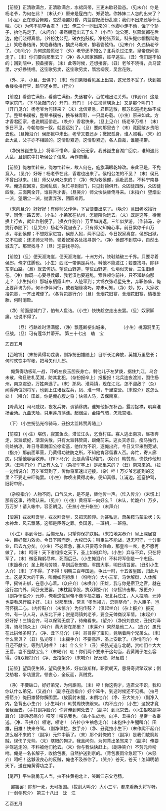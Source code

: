 <!-- { "loadSidebar": true } -->
【前腔】正清歌满台，正清歌满台，水裙风带，三更未歇轻盈态。（见末介）你是杨老爷，为何在此？（末认介）原来是寇白门、郑妥娘。你姊妹二人怎的出来了？（小旦）正在歌台舞殿，忽然酒罢灯昏，内监宫妃纷纷乱跑；我们不出来还等什么哩。（末）为何不见李香君？（丑）俺三个一同出来的；他脚小走不动，僱了个轿子，抬他先走了。（末问介）果然朝廷出去了么？（小旦）沈公宪、张燕筑都在后边，他们晓得真信。（外扮沈公宪，破衣抱鼓板，净扮张燕筑，科头提纱帽鬚髯跑上）笑临春结绮，笑临春结绮，擒虎马嘶来，排着管絃待。（见末介）久违杨老爷了。（末问介）为何这般慌张？（外）老爷还不知么？北兵杀过江来，皇帝夜间偷走了。（末）你们要向那里去？（净）各人回家瞧瞧，趁早逃生。（丑）俺们是不怕的；回到院中，预备接客。（末）此等时候，还想接客。（丑）老爷不晓得，兵马营里，才好挣钱哩。这笙歌另卖，这笙歌另卖，隋宫柳衰，吴宫花败。

　（外、净、小旦、丑俱下）（末）他们亲眼看见圣上出宫，这光景不妥了。快到媚香楼收拾行李，趁早还乡罢。（行介）

【前腔】看逃亡满街，看逃亡满街，失迷君宰，百忙难出江关外。（作到介）这是李家院门。（下马急敲门介）开门，开门！（小生扮蓝瑛急上）又是那个叫门？（开门见介）杨老爷为何转来？（末）北信紧急，君臣逃散，那苏松巡抚也做不成了。整琴书襆被，整琴书襆被，换布袜青鞋，一只扁舟载。（小生）原来如此。方才香君回家，也说朝廷偷走。（唤介）香君快来。（旦上见介）杨老爷万福！（末）多日不见，今朝匆匆一叙，就要远别了。（旦）要向那里去？（末）竟回敝乡贵阳去也。（旦掩泪介）侯郎狱中未出，老爷又要还乡；撇奴孤身，谁人照看。（末）如此大乱，父子亦不相顾的。这情形紧迫，这情形紧迫，各人自裁，谁能携带。

　（净扮苏崑生急上）将军不惜命，皇帝已无家。我苏崑生自湖广回京，谁知遇此大乱，且到院中打听侯公子信息，再作商量。

【前腔】俺匆忙转来，俺匆忙转来，故人何在，旌旗满眼乾坤改。来此已是，不免竟入。（见介）好呀！杨老爷在此，香君也出来了。侯相公怎的不见？（末）侯兄不曾出狱来。（旦）师父从何处来的？（净）俺为救侯郎，远赴武昌，不料宁南暴卒。俺连夜回京，忽闻乱信，急忙寻到狱门，只见封锁俱开。众囚徒四散，众囚徒四散，三面网全开，谁将秀才害。（旦哭介）师父快快替俺寻来。（末指介）望烟尘一派，望烟尘一派，抛妻弃孩，团圆难再。

　（末向旦介）好好好！有你师父作伴，下官便要出京了。（唤介）蓝田老收拾行李，同俺一路去罢。（小生）小弟家在杭州，怎能陪你远去。（末）既是这等，待俺换上行衣，就此作别便了。（换衣作别介）万里如魂返，三年似梦游。（作骑马，杂挑行李随下）（旦哭介）杨老爷竟自去了，只有师父知俺心事。前日累你千山万水，寻到侯郎；不想奴家进宫，侯郎入狱，两不见面。今日奴家离宫，侯郎出狱，又不见面；还求师父可怜，领着奴家各处找寻则个。（净）侯郎不到院中，自然出城去了。那里找寻？（旦）定要找寻的。

【前腔】（旦）便天涯海崖，便天涯海崖，十洲方外，铁鞋踏破三千界。只要寻着侯郎，俺才住脚也。（小生）西北一带俱是兵马，料他不能渡江；若要找寻，除非东南山路。（旦）就去何妨。望荒山野道，望荒山野道，仙境似天台，三生旧缘在。（净）你既一心要寻侯郎，我老汉也要避乱，索性领你前往，只不知路向那走？（小生指介）那城东栖霞山中，人迹罕到；大锦衣张瑶星先生，弃职修仙，俺正要拜访为师。何不作伴同行，或者姻缘凑巧，亦未可知。（净）妙，妙，大家收拾包裹，一齐出城便了。（各背包裹行介）（旦）舍烟花旧寨，舍烟花旧寨，情根爱胎，何时消败。

　（净）前面是城门了，怕有人盘诘。（小生）快快趁空走出去罢。（旦）奴家脚痛，也说不得了。

　　　（旦）行路难时泪满腮，（净）飘蓬断梗出城来，
　　　（小生）桃源洞里无征战，（旦）可有莲华并蒂开。
 第三十七出　劫　宝

乙酉五月

【西地锦】（末扮黄得功戎装，副净扮田雄随上）目断长江奔放，英雄万里愁长；何时欢饮中军帐，把弓矢付儿郎。

　  俺黄得功板矶一战，吓的左良玉胆丧身亡。剩他儿子左梦庚，据住九江，乌合未散，俺且驻札芜湖，防其北犯。（杂扮报卒上）报报报！北兵连夜渡淮，围住扬州，南京震恐，万姓奔逃了。（末）那凤、淮两镇，现在江北，怎不迎敌？（杂）闻得两位刘将军，也到上江堵截左兵，凤、淮一带，千里空营。（末惊介）这怎么处！（唤介）田雄，你是俺心腹之将；快领人马，去保南京。

【降黄龙】司马威权，夜发兵符，调镇移防。谁知他拆东补西，露肘捉襟，明弃淮扬金汤。九曲天险，只用莲舟荡漾。起烟尘，金陵气暗，怎救宫墙。

　（下）（小生扮弘光帝骑马，丑扮太监韩赞周随上）

【前腔】（小生）堪伤，寂寞鱼龙，潜泣江头，乞食村庄。寡人逃出南京，昼夜奔走，宫监嫔妃，渐渐失散，只有太监韩赞周，跟俺前来。这炎天赤日，瘦马独行，何处纳凉。昨日寻着魏国公徐宏基，他佯为不识，逐俺出府。今日又早来到芜湖。（指介）那前面军营，乃黄得功驻防之所，不知他肯容留寡人否。奔忙，寄人廊庑，只望他容留收养。（作下马介）此是黄得功辕门。（唤介）韩赞周，快快传他知道。（丑叫门介）门上有人么？（杂扮军卒上）是那里来的？（丑）南京来的。（拉一边悄说介）万岁爷驾到了，传你将军速出迎接。（杂）啐！万岁爷怎能到的这里？不要走来吓俺罢。（小生）你唤出黄得功来，便知真假。江浦边，迎銮护驾，旧将中郎。

　（杂咬指介）人物不同，口气又大，是不是，替他传一声。（忙入传介）（末慌上）那有这事，待俺认来。（见介）（小生）黄将军一向好么？（末认，忙跪介）万岁，万万岁！请入帐中，容臣朝见。（丑扶小生升帐坐）（末拜介）

【滚遍】戎衣拜吾皇，戎衣拜吾皇，又把天颜仰。为甚私巡，萧条鞍马蒙尘状；失水神龙，风云飘荡。这都是臣等之罪。负国恩，一班相，一班将。

　（小生）事到今日，后悔无及，只望你保护朕躬。（末拍地哭奏介）皇上深居宫中，臣好戮力效命。今日下殿而走，大权已失；叫臣进不能战，退无可守，十分事业，已去九分矣。（小生）不必着急，寡人只要苟全性命，那皇帝一席，也不愿再做了。（末）呵呀！天下者祖宗之天下，圣上如何弃的。（小生）弃与不弃，只在将军了。（末）微臣鞠躬尽瘁，死而后已。（小生掩泪介）不料将军倒是一个忠臣。（末跪奏介）圣上鞍马劳顿，早到后帐安歇。军国大事，明日请旨罢。（丑引小生入介）（末）了不得，了不得！明朝三百年国运，争此一时，十五省皇图，归此片土。这是天大的干系，叫俺如何担承！（吩咐介）大小三军，马休解辔，人休解甲，摇铃击梆，在意小心着。（众应介）（末唤介）田雄，我与你是宿卫之官，就在这行宫门外，同卧支更罢。（末枕副净股，执双鞭卧介）（杂摇铃击梆，报更介）（副净悄语介）元帅，俺看这位皇帝不像享福之器，况北兵过江，人人投顺，元帅也要看风行船才好。（末）说那里话，常言 “孝当竭力，忠则尽命”，为人臣子，岂可怀揣二心。（内传鼓介）（末惊介）为何传鼓？（俱起坐介）（杂上报介）报元帅，有一队人马，从东北下来；说是两镇刘老爷，要会元帅商议军情。（末起介）好好好！三镇会齐，可以保驾无虞了，待俺看来。（望介）（净扮刘良佐，丑扮刘泽清，骑马领众上）（叫介）黄大哥在那里？（末喜介）果然是他二人。（应介）愚兄在此拱候多时了。（净、丑下马介）（净）哥哥得了宝贝，竟瞒着两个兄弟么。（末）什么宝贝？（丑）弘光呀！（末摇手介）不要高声，圣上安歇了。（净悄问介）今日还不献宝，等到几时哩？（末）什么宝？（丑）把弘光送与北朝，赏咱们个大大王爵，岂不是献宝么？（末喝介）唗！你们两个要来干这勾当，我黄闯子怎么容得。（持双鞭打介）（净、丑招架介）（末喊介）好反贼，好反贼！

【前腔】望风便生降，望风便生降，好似波斯样。职贡朝天，思将奇货擎双掌；倒戈劫君，争功邀赏。顿丧心，全反面，真贼党。

　（净）不要破口，好好弟兄，为何廝闹。（末）啐！你这狗才，连君父不识，我和你认什么弟兄。（又战介）（副净在后指介）好个笨牛，到这时候还不见机。（拉弓搭箭介）俺田雄替你解围罢。（放箭射末腿，末倒地介）（净、丑大笑介）（副净入内，急背出小生介）（小生叫介）韩赞周快快跟来。（内不应介）（小生）这奴才竟舍我而去。（手打副净脸介）你背俺到何处去？（副净）到北京去。（小生狠咬副净肩介）（副净忍痛介）哎呀！咬杀我也。（丢小生於地，向净、丑拱介）皇帝一枚奉送。（净、丑拱介）领谢，领谢！（齐拉小生袖急走介）（末抱住小生腿叫介）田雄，田雄！快来夺驾。（副净佯拉，放手介）（净、丑竟拉小生下）（末作爬不起介）怎么起不来的？（副净）元帅中箭了。（末）那个射俺的？（副净）是我们放箭射贼，误伤了元帅。（末）瞎眼的狗才。我且问你，为何背出圣驾来？（副净）俺要护驾逃走的，不料被他们抢去。（末）你与我快快赶上。（副净笑介）不劳元帅吩咐。俺是一名长解子，收拾包裹，自然护送到京的。（背包裹雨伞急赶下）（末怒介）呵呸！这夥没良心的反贼，俺也不及杀你了。（哭介）苍天，苍天！怎知明朝天下，送在俺黄得功之手。

【尾声】平生骁勇无人当，拉不住黄袍北上，笑断江东父老肠。

　  罢罢罢！除却一死，无可报国。（拔剑大叫介）大小三军，都来看断头将军呀。（一剑刎死介）
第三十八出　沈　江

乙酉五月

